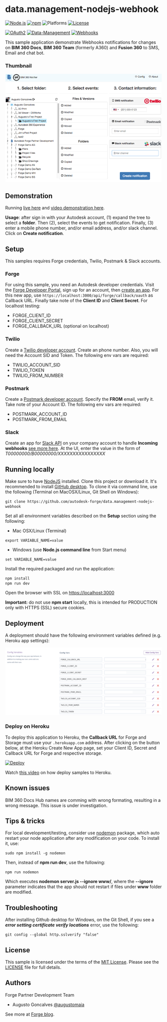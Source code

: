 # data.management-nodejs-webhook

[![Node.js](https://img.shields.io/badge/Node.js-4.4.3-blue.svg)](https://nodejs.org/)
[![npm](https://img.shields.io/badge/npm-2.15.1-blue.svg)](https://www.npmjs.com/)
![Platforms](https://img.shields.io/badge/platform-windows%20%7C%20osx%20%7C%20linux-lightgray.svg)
[![License](http://img.shields.io/:license-mit-blue.svg)](http://opensource.org/licenses/MIT)
 
[![OAuth2](https://img.shields.io/badge/OAuth2-v1-green.svg)](http://developer.autodesk.com/)
[![Data-Management](https://img.shields.io/badge/Data%20Management-v2-green.svg)](http://developer.autodesk.com/)
[![Webhooks](https://img.shields.io/badge/Webhooks-v1-green.svg)](http://developer.autodesk.com/)

This sample application demonstrate Webhooks notifications for changes on **BIM 360 Docs**, **BIM 360 Team** (formerly A360) and **Fusion 360** to SMS, Email and chat bot.
  
### Thumbnail

![](www/img/readme/indexpage.png)

## Demonstration

Running [live here](http://bim360notifier.autodesk.io) and [video demonstration here](https://www.youtube.com/watch?v=oZ_aNoBbpUM).

**Usage**: after sign in with your Autodesk account, (1) expand the tree to select a **folder**. Then (2), select the events to get notification. Finally, (3) enter a mobile phone number, and/or email address, and/or slack channel. Click on **Create notification**.

## Setup

This samples requires Forge credentials, Twilio, Postmark & Slack accounts.

### Forge

For using this sample, you need an Autodesk developer credentials. Visit the [Forge Developer Portal](https://developer.autodesk.com), sign up for an account, then [create an app](https://developer.autodesk.com/myapps/create). For this new app, use `https://localhost:3000/api/forge/callback/oauth` as Callback URL. Finally take note of the **Client ID** and **Client Secret**. For localhost testing:

- FORGE\_CLIENT\_ID
- FORGE\_CLIENT\_SECRET
- FORGE\_CALLBACK\_URL (optional on localhost)

### Twilio

Create a [Twilio developer account](https://www.twilio.com). Create an phone number. Also, you will need the Account SID and Token. The following env vars are required:

- TWILIO\_ACCOUNT_SID
- TWILIO\_TOKEN
- TWILIO\_FROM\_NUMBER

### Postmark

Create a [Postmark developer account](https://postmarkapp.com). Specify the **FROM** email, verify it. Take note of your Account ID. The following env vars are required:

- POSTMARK\_ACCOUNT\_ID
- POSTMARK\_FROM\_EMAIL

### Slack

Create an app for [Slack API](https://api.slack.com/) on your company account to handle **Incoming webhooks** [see more here](https://api.slack.com/incoming-webhooks). At the UI, enter the value in the form of *T00000000/B00000000/XXXXXXXXXXXXXXXX*

## Running locally

Make sure to have [NodeJS](https://nodejs.org) installed. Clone this project or download it. It's recommended to install [GitHub desktop](https://desktop.github.com). To clone it via command line, use the following (Terminal on MacOSX/Linux, Git Shell on Windows):

```
git clone https://github.com/autodesk-forge/data.management-nodejs-webhook
```

Set all all environment variables described on the **Setup** section using the following:

- Mac OSX/Linux (Terminal)

```
export VARIABLE_NAME=value
```

- Windows (use <b>Node.js command line</b> from Start menu)

```
set VARIABLE_NAME=value
```

Install the required packaged and run the application:

```
npm install
npm run dev
```

Open the browser with SSL on [https://localhost:3000](https://localhost:3000)

**Important:** do not use **npm start** locally, this is intended for PRODUCTION only with HTTPS (SSL) secure cookies.

## Deployment

A deployment should have the following environment variables defined (e.g. Heroku app settings):

![](www/img/readme/envvars.png)

### Deploy on Heroku

To deploy this application to Heroku, the **Callback URL** for Forge and Storage must use your `.herokuapp.com` address. After clicking on the button below, at the Heroku Create New App page, set your Client ID, Secret and Callback URL for Forge and respective storage.

[![Deploy](https://www.herokucdn.com/deploy/button.svg)](https://heroku.com/deploy)

Watch [this video](https://www.youtube.com/watch?v=Oqa9O20Gj0c) on how deploy samples to Heroku.

## Known issues

BIM 360 Docs Hub names are comming with wrong formating, resulting in a wrong message. This issue is under investigation.

## Tips & tricks

For local development/testing, consider use [nodemon](https://www.npmjs.com/package/nodemon) package, which auto restart your node application after any modification on your code. To install it, use:

    sudo npm install -g nodemon

Then, instead of <b>npm run dev</b>, use the following:

    npm run nodemon

Which executes <b>nodemon server.js --ignore www/</b>, where the <b>--ignore</b> parameter indicates that the app should not restart if files under <b>www</b> folder are modified.

## Troubleshooting

After installing Github desktop for Windows, on the Git Shell, if you see a ***error setting certificate verify locations*** error, use the following:

    git config --global http.sslverify "false"

## License

This sample is licensed under the terms of the [MIT License](http://opensource.org/licenses/MIT). Please see the [LICENSE](LICENSE) file for full details.


## Authors

Forge Partner Development Team

- Augusto Goncalves [@augustomaia](https://twitter.com/augustomaia)

See more at [Forge blog](https://forge.autodesk.com/blog).